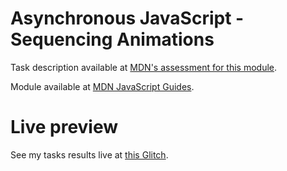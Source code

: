 # Asynchronous JavaScript - Sequencing Animations

Task description available at [MDN's assessment for this module](https://developer.mozilla.org/en-US/docs/Learn/JavaScript/Asynchronous/Sequencing_animations).

Module available at [MDN JavaScript Guides](https://developer.mozilla.org/en-US/docs/Learn/JavaScript/Asynchronous).

# Live preview

See my tasks results live at [this Glitch]().
